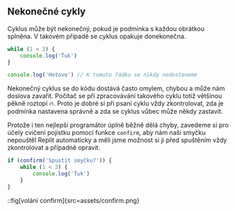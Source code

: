 ## Nekonečné cykly

Cyklus může být nekonečný, pokud je podmínka s každou obrátkou splněna. V takovém případě se cyklus opakuje donekonečna.

```js
while (1 < 2) {
	console.log('Ťuk')
}

console.log('Hotovo') // K tomuto řádku se nikdy nedostaneme
```

Nekonečný cyklus se do kódu dostává často omylem, chybou a může nám doslova zavařit. Počítač se při zpracovávání takového cyklu totiž většinou pěkně roztopí 🔥. Proto je dobré si při psaní cyklu vždy zkontrolovat, zda je podmínka nastavena správně a zda se cyklus vůbec může někdy zastavit.

Protože i ten nejlepší programátor úplně běžně dělá chyby, zavedeme si pro účely cvičení pojistku pomocí funkce `confirm`, aby nám naši smyčku nepouštěl Replit automaticky a měli jsme možnost si ji před spuštěním vždy zkontrolovat a případně opravit.

```js
if (confirm('Spustit smyčku?')) {
	while (1 < 2) {
		console.log('Ťuk')
	}
}
```

::fig[volání confirm]{src=assets/confirm.png}
